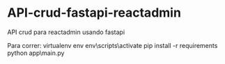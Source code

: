 # API-crud-fastapi-reactadmin
API crud para reactadmin usando fastapi

Para correr:
virtualenv env
env\scripts\activate
pip install -r requirements 
python app\main.py 
